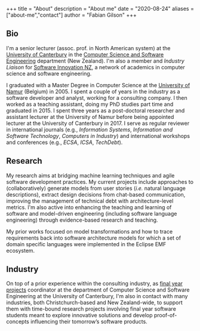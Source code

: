 +++
title = "About"
description = "About me"
date = "2020-08-24"
aliases = ["about-me","contact"]
author = "Fabian Gilson"
+++

## Bio

I'm a senior lecturer (assoc. prof. in North American system) at the [University of Canterbury](https://www.canterbury.ac.nz) in the [Computer Science and Software Engineering](https://csse.canterbury.ac.nz/) department (New Zealand). I'm also a member and _Industry Liaison_ for [Software Innovation NZ](https://softwareinnovation.nz), a network of academics in computer science and software engineering.

I graduated with a Master Degree in Computer Science at the [University of Namur](https://www.unamur.be/en/) (Belgium) in 2005. I spent a couple of years in the industry as a software developer and analyst, working for a consulting company. I then worked as a teaching assistant, doing my PhD studies part time and graduated in 2015. I spent three years as a post-doctoral researcher and assistant lecturer at the University of Namur before being appointed lecturer at the University of Canterbury in 2017. I serve as regular reviewer in international journals (e.g., _Information Systems_, _Information and Software Technology_, _Computers in Industry_) and international workshops and conferences (e.g., _ECSA_, _ICSA_, _TechDebt_).

## Research

My research aims at bridging machine learning techniques and agile software development practices. My current projects include approaches to (collaboratively) generate models from user stories (_i.e._ natural language descriptions), extract design decisions from chat-based communication, improving the management of technical debt with architecture-level metrics. I'm also active into enhancing the teaching and learning of software and model-driven engineering (including software language engineering) through evidence-based research and teaching.

My prior works focused on model transformations and how to trace requirements back into software architecture models for which a set of domain specific languages were implemented in the Eclipse EMF ecosystem.

## Industry

On top of a prior experience within the consulting industry, as [final year projects](https://www.csse.canterbury.ac.nz/seng/showcase402/) coordinator at the department of Computer Science and Software Engineering at the University of Canterbury, I'm also in contact with many industries, both Christchurch-based and New Zealand-wide, to support them with time-bound research projects involving final year software students meant to explore innovative solutions and develop proof-of-concepts influencing their tomorrow’s software products.
